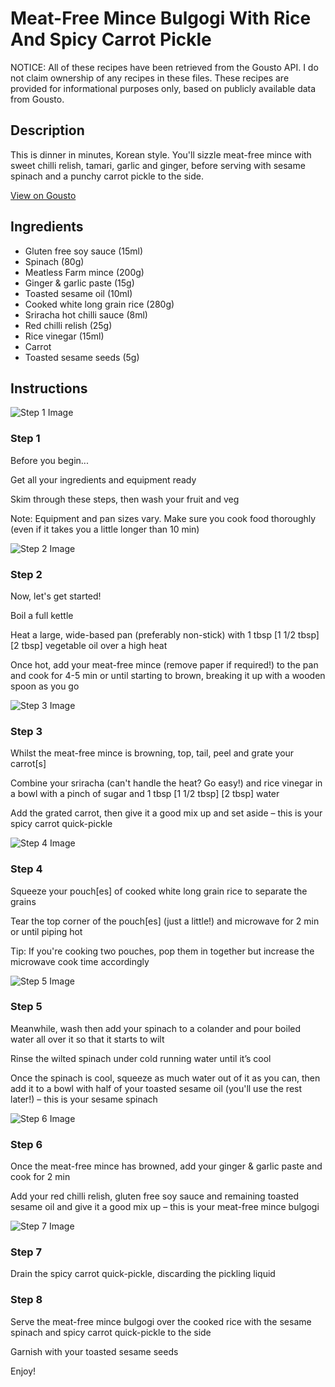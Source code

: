 # Meat-Free Mince Bulgogi With Rice And Spicy Carrot Pickle

NOTICE: All of these recipes have been retrieved from the Gousto API. I do not claim ownership of any recipes in these files. These recipes are provided for informational purposes only, based on publicly available data from Gousto.

## Description

This is dinner in minutes, Korean style. You'll sizzle meat-free mince with sweet chilli relish, tamari, garlic and ginger, before serving with sesame spinach and a punchy carrot pickle to the side. 

[View on Gousto](https://www.gousto.co.uk/recipes/cookbook/10-min-meat-free-mince-bulgogi-spicy-carrot-pickle)

## Ingredients

- Gluten free soy sauce (15ml)
- Spinach (80g)
- Meatless Farm mince (200g)
- Ginger & garlic paste (15g)
- Toasted sesame oil (10ml)
- Cooked white long grain rice (280g)
- Sriracha hot chilli sauce (8ml)
- Red chilli relish (25g)
- Rice vinegar (15ml)
- Carrot
- Toasted sesame seeds (5g)

## Instructions

![Step 1 Image](https://production-media.gousto.co.uk/cms/recipe-step-image/Admin10mm-Step-1-1614683247833-x200.jpg)

### Step 1

Before you begin...

Get all your ingredients and equipment ready

Skim through these steps, then wash your fruit and veg

Note: Equipment and pan sizes vary. Make sure you cook food thoroughly (even if it takes you a little longer than 10 min)

![Step 2 Image](https://production-media.gousto.co.uk/cms/recipe-step-image/RC2541Step-2-x200.jpg)

### Step 2

Now, let's get started!

Boil a full kettle

Heat a large, wide-based pan (preferably non-stick) with 1 tbsp <span class="text-purple">[1 1/2 tbsp] </span><span class="text-danger">[2 tbsp]</span> vegetable oil over a high heat

Once hot, add your meat-free mince (remove paper if required!) to the pan and cook for 4-5 min or until starting to brown, breaking it up with a wooden spoon as you go

![Step 3 Image](https://production-media.gousto.co.uk/cms/recipe-step-image/RC2541Step-3-x200.jpg)

### Step 3

Whilst the meat-free mince is browning, top, tail, peel and grate your carrot[s]

Combine your sriracha (can't handle the heat? Go easy!) and rice vinegar in a bowl with a pinch of sugar and 1 tbsp<span class="text-purple"><span class="text-danger"> [1 1/2 tbsp]</span> [2 tbsp]</span> water

Add the grated carrot, then give it a good mix up and set aside – this is your spicy carrot quick-pickle

![Step 4 Image](https://production-media.gousto.co.uk/cms/recipe-step-image/RC2541Step-4-x200.jpg)

### Step 4

Squeeze your pouch[es] of cooked white long grain rice to separate the grains

Tear the top corner of the pouch[es] (just a little!) and microwave for 2 min or until piping hot

Tip: If you're cooking two pouches, pop them in together but increase the microwave cook time accordingly

![Step 5 Image](https://production-media.gousto.co.uk/cms/recipe-step-image/Step-5-1603114187915-x200.jpg)

### Step 5

Meanwhile, wash then add your spinach to a colander and pour boiled water all over it so that it starts to wilt

Rinse the wilted spinach under cold running water until it’s cool

Once the spinach is cool, squeeze as much water out of it as you can, then add it to a bowl with half of your toasted sesame oil (you'll use the rest later!) – this is your sesame spinach

![Step 6 Image](https://production-media.gousto.co.uk/cms/recipe-step-image/Step-6-1592921254602-x200.jpg)

### Step 6

Once the meat-free mince has browned, add your ginger & garlic paste and cook for 2 min

Add your red chilli relish, gluten free soy sauce and remaining toasted sesame oil and give it a good mix up – this is your meat-free mince bulgogi

![Step 7 Image](https://production-media.gousto.co.uk/cms/recipe-step-image/Step-3-copy-1638787465403-x200.jpg)

### Step 7

Drain the spicy carrot quick-pickle, discarding the pickling liquid

### Step 8

Serve the meat-free mince bulgogi over the cooked rice with the sesame spinach and spicy carrot quick-pickle to the side

Garnish with your toasted sesame seeds

Enjoy!

